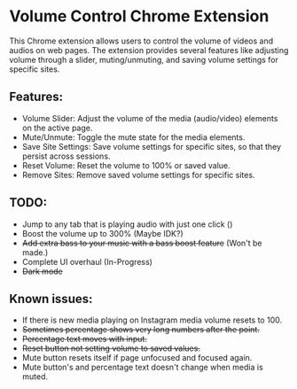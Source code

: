 # Volume Control Chrome Extension
This Chrome extension allows users to control the volume of videos and audios on web pages. The extension provides several features like adjusting volume through a slider, muting/unmuting, and saving volume settings for specific sites.

## Features:
+ Volume Slider: Adjust the volume of the media (audio/video) elements on the active page.
+ Mute/Unmute: Toggle the mute state for the media elements.
+ Save Site Settings: Save volume settings for specific sites, so that they persist across sessions.
+ Reset Volume: Reset the volume to 100% or saved value.
+ Remove Sites: Remove saved volume settings for specific sites.

## TODO:
+ Jump to any tab that is playing audio with just one click ()
+ Boost the volume up to 300% (Maybe IDK?)
+ ~~Add extra bass to your music with a bass boost feature~~ (Won't be made.)
+ Complete UI overhaul (In-Progress)
+ ~~Dark mode~~

## Known issues:
+ If there is new media playing on Instagram media volume resets to 100.
+ ~~Sometimes percentage shows very long numbers after the point.~~
+ ~~Percentage text moves with input.~~
+ ~~Reset button not setting volume to saved values.~~
+ Mute button resets itself if page unfocused and focused again.
+ Mute button's and percentage text doesn't change when media is muted.
